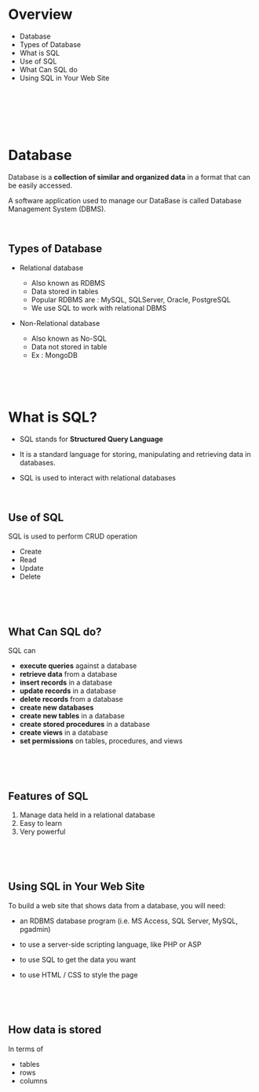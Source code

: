# Overview

- Database
- Types of Database
- What is SQL
- Use of SQL
- What Can SQL do
- Using SQL in Your Web Site

&nbsp;

&nbsp;

&nbsp;

# Database

Database is a **collection of similar and organized data** in a format that can be easily accessed.

A software application used to manage our DataBase is called Database Management System (DBMS).

&nbsp;

## Types of Database

- Relational database

  - Also known as RDBMS
  - Data stored in tables
  - Popular RDBMS are : MySQL, SQLServer, Oracle, PostgreSQL
  - We use SQL to work with relational DBMS

- Non-Relational database
  - Also known as No-SQL
  - Data not stored in table
  - Ex : MongoDB

&nbsp;

&nbsp;

# What is SQL?

- SQL stands for **Structured Query Language**

- It is a standard language for storing, manipulating and retrieving data in databases.

- SQL is used to interact with relational databases

&nbsp;

## Use of SQL

SQL is used to perform CRUD operation

- Create
- Read
- Update
- Delete

&nbsp;

&nbsp;

## What Can SQL do?

SQL can

- **execute queries** against a database
- **retrieve data** from a database
- **insert records** in a database
- **update records** in a database
- **delete records** from a database
- **create new databases**
- **create new tables** in a database
- **create stored procedures** in a database
- **create views** in a database
- **set permissions** on tables, procedures, and views

&nbsp;

&nbsp;

## Features of SQL

1. Manage data held in a relational database
2. Easy to learn
3. Very powerful

&nbsp;

&nbsp;

## Using SQL in Your Web Site

To build a web site that shows data from a database, you will need:

- an RDBMS database program (i.e. MS Access, SQL Server, MySQL, pgadmin)

- to use a server-side scripting language, like PHP or ASP
- to use SQL to get the data you want
- to use HTML / CSS to style the page

&nbsp;

&nbsp;

## How data is stored

In terms of

- tables
- rows
- columns

&nbsp;

&nbsp;

&nbsp;

&nbsp;

&nbsp;

&nbsp;

&nbsp;

&nbsp;

